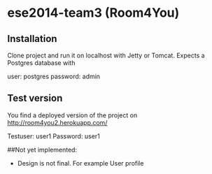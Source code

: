 ese2014-team3 (Room4You)
=============

## Installation

Clone project and run it on localhost with Jetty or Tomcat. Expects a Postgres database with

user: postgres
password: admin

## Test version

You find a deployed version of the project on http://room4you2.herokuapp.com/

Testuser: user1
Password: user1

##Not yet implemented:
* Design is not final. For example User profile





